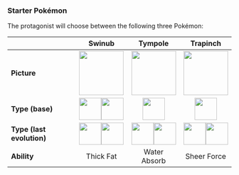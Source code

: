 ### Starter Pokémon
The protagonist will choose between the following three Pokémon:

| | Swinub | Tympole | Trapinch |
| --- | :---: | :---: | :---: |
| **Picture** | <img src="https://www.pokewiki.de/images/8/8c/Sugimori_220.png" width="100px"> | <img src="https://www.pokewiki.de/images/1/14/Sugimori_535.png" width="100px"> | <img src="https://www.pokewiki.de/images/e/e5/Sugimori_328.png" width="100px"> |
| **Type (base)** | <img src="https://upload.wikimedia.org/wikipedia/commons/thumb/8/8d/Pokémon_Ground_Type_Icon.svg/120px-Pokémon_Ground_Type_Icon.svg.png" width="50px"><img src="https://upload.wikimedia.org/wikipedia/commons/thumb/8/88/Pokémon_Ice_Type_Icon.svg/120px-Pokémon_Ice_Type_Icon.svg.png" width="50px"> | <img src="https://upload.wikimedia.org/wikipedia/commons/thumb/0/0b/Pokémon_Water_Type_Icon.svg/120px-Pokémon_Water_Type_Icon.svg.png" width="50px"> | <img src="https://upload.wikimedia.org/wikipedia/commons/thumb/8/8d/Pokémon_Ground_Type_Icon.svg/120px-Pokémon_Ground_Type_Icon.svg.png" width="50px"> |
| **Type (last evolution)** | <img src="https://upload.wikimedia.org/wikipedia/commons/thumb/8/8d/Pokémon_Ground_Type_Icon.svg/120px-Pokémon_Ground_Type_Icon.svg.png" width="50px"><img src="https://upload.wikimedia.org/wikipedia/commons/thumb/8/88/Pokémon_Ice_Type_Icon.svg/120px-Pokémon_Ice_Type_Icon.svg.png" width="50px"> | <img src="https://upload.wikimedia.org/wikipedia/commons/thumb/0/0b/Pokémon_Water_Type_Icon.svg/120px-Pokémon_Water_Type_Icon.svg.png" width="50px"><img src="https://upload.wikimedia.org/wikipedia/commons/thumb/8/8d/Pokémon_Ground_Type_Icon.svg/120px-Pokémon_Ground_Type_Icon.svg.png" width="50px"> | <img src="https://upload.wikimedia.org/wikipedia/commons/thumb/8/8d/Pokémon_Ground_Type_Icon.svg/120px-Pokémon_Ground_Type_Icon.svg.png" width="50px"><img src="https://upload.wikimedia.org/wikipedia/commons/thumb/a/a6/Pokémon_Dragon_Type_Icon.svg/120px-Pokémon_Dragon_Type_Icon.svg.png" width="50px"> |
| **Ability** | Thick Fat | Water Absorb | Sheer Force |